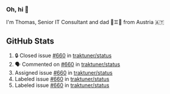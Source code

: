 ### Oh, hi 👋

I'm Thomas, Senior IT Consultant and dad 👶♊️👶 from Austria 🇦🇹

<!--
**traktuner/traktuner** is a ✨ _special_ ✨ repository because its `README.md` (this file) appears on your GitHub profile.

Here are some ideas to get you started:

- 🔭 I’m currently working on ...
- 🌱 I’m currently learning ...
- 👯 I’m looking to collaborate on ...
- 🤔 I’m looking for help with ...
- 💬 Ask me about ...
- 📫 How to reach me: ...
- 😄 Pronouns: ...
- ⚡ Fun fact: ...
-->

</div>

## GitHub Stats
<!--START_SECTION:activity-->
1. 🔒 Closed issue [#660](https://github.com/traktuner/status/issues/660) in [traktuner/status](https://github.com/traktuner/status)
2. 🗣 Commented on [#660](https://github.com/traktuner/status/issues/660#issuecomment-3471665747) in [traktuner/status](https://github.com/traktuner/status)
3.  Assigned issue [#660](https://github.com/traktuner/status/issues/660) in [traktuner/status](https://github.com/traktuner/status)
4.  Labeled issue [#660](https://github.com/traktuner/status/issues/660) in [traktuner/status](https://github.com/traktuner/status)
5.  Labeled issue [#660](https://github.com/traktuner/status/issues/660) in [traktuner/status](https://github.com/traktuner/status)
<!--END_SECTION:activity-->
